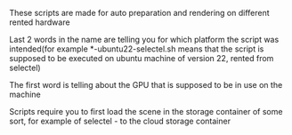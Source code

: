 These scripts are made for auto preparation and rendering on different rented hardware

Last 2 words in the name are telling you for which platform the script was intended(for example *-ubuntu22-selectel.sh means that the script is supposed to be executed on ubuntu machine of version 22, rented from selectel)

The first word is telling about the GPU that is supposed to be in use on the machine

Scripts require you to first load the scene in the storage container of some sort, for example of selectel - to the cloud storage container

